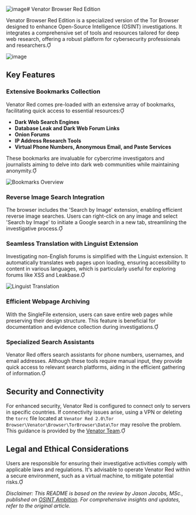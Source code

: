 ![image](https://github.com/user-attachments/assets/57f55be5-66e9-4bd1-9757-ca1c8959981e)# Venator Browser Red Edition

Venator Browser Red Edition is a specialized version of the Tor Browser designed to enhance Open-Source Intelligence (OSINT) investigations. It integrates a comprehensive set of tools and resources tailored for deep web research, offering a robust platform for cybersecurity professionals and researchers.

![image](https://github.com/user-attachments/assets/e31c7822-7669-4af4-8001-8b2cfebd359b)

## Key Features

### Extensive Bookmarks Collection

Venator Red comes pre-loaded with an extensive array of bookmarks, facilitating quick access to essential resources:

- **Dark Web Search Engines**
- **Database Leak and Dark Web Forum Links**
- **Onion Forums**
- **IP Address Research Tools**
- **Virtual Phone Numbers, Anonymous Email, and Paste Services**

These bookmarks are invaluable for cybercrime investigators and journalists aiming to delve into dark web communities while maintaining anonymity.

![Bookmarks Overview](https://miro.medium.com/v2/resize:fit:1100/format:webp/1*NqWSYaZ2py4MB3kxgwxTyQ.png)

### Reverse Image Search Integration

The browser includes the 'Search by Image' extension, enabling efficient reverse image searches. Users can right-click on any image and select 'Search by Image' to initiate a Google search in a new tab, streamlining the investigative process.


### Seamless Translation with Linguist Extension

Investigating non-English forums is simplified with the Linguist extension. It automatically translates web pages upon loading, ensuring accessibility to content in various languages, which is particularly useful for exploring forums like XSS and Leakbase.

![Linguist Translation](#)

### Efficient Webpage Archiving

With the SingleFile extension, users can save entire web pages while preserving their design structure. This feature is beneficial for documentation and evidence collection during investigations.


### Specialized Search Assistants

Venator Red offers search assistants for phone numbers, usernames, and email addresses. Although these tools require manual input, they provide quick access to relevant search platforms, aiding in the efficient gathering of information.

## Security and Connectivity

For enhanced security, Venator Red is configured to connect only to servers in specific countries. If connectivity issues arise, using a VPN or deleting the `torrc` file located at `Venator Red 2.0\Tor Browser\Venator\Browser\TorBrowser\Data\Tor` may resolve the problem. This guidance is provided by the [Venator Team](https://t.me/venator_osint).


## Legal and Ethical Considerations

Users are responsible for ensuring their investigative activities comply with applicable laws and regulations. It's advisable to operate Venator Red within a secure environment, such as a virtual machine, to mitigate potential risks.

*Disclaimer: This README is based on the review by Jason Jacobs, MSc., published on [OSINT Ambition](https://publication.osintambition.org/tor-browser-on-steroids-venator-browser-red-review-3903ecf279fc). For comprehensive insights and updates, refer to the original article.* 
